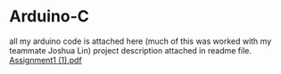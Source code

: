 # Arduino-C
all my arduino code is attached here (much of this was worked with my teammate Joshua Lin) project description attached in readme file.
[Assignment1 (1).pdf](https://github.com/TheDarthKnite/Arduino-C/files/9036147/Assignment1.1.pdf)
